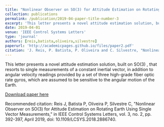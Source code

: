 ```yaml
---
title: "Nonlinear Observer on SO(3) for Attitude Estimation on Rotating Earth Using Single Vector Measurements"
collection: publications
permalink: /publication/2019-04-paper-title-number-3
excerpt: 'This letter presents a novel attitude estimation solution, built on SO(3) , that resorts to single measurements of a constant inertial vector, in addition to angular velocity readings provided by a set of three high-grade fiber optic rate gyros, which are assumed to be sensitive to the angular motion of the Earth.'
date: 2019-04-01
venue: 'IEEE Control Systems Letters'
type: 'journal'
authors: [reis,batista,oliveira,silvestre]
paperurl: 'http://academicpages.github.io/files/paper2.pdf'
citation: 'J. Reis, P. Batista, P. Oliveira and C. Silvestre, "Nonlinear Observer on SO(3) for Attitude Estimation on Rotating Earth Using Single Vector Measurements," in IEEE Control Systems Letters, vol. 3, no. 2, pp. 392-397, April 2019, doi: 10.1109/LCSYS.2018.2886740.'
---
```

This letter presents a novel attitude estimation solution, built on SO(3) , that resorts to single measurements of a constant inertial vector, in addition to angular velocity readings provided by a set of three high-grade fiber optic rate gyros, which are assumed to be sensitive to the angular motion of the Earth.

[Download paper here](http://academicpages.github.io/files/paper2.pdf)

Recommended citation: Reis J, Batista P, Oliveira P, Silvestre C, "Nonlinear Observer on SO(3) for Attitude Estimation on Rotating Earth Using Single Vector Measurements," in IEEE Control Systems Letters, vol. 3, no. 2, pp. 392-397, April 2019, doi: 10.1109/LCSYS.2018.2886740.
